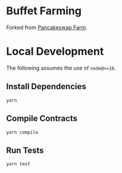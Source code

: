 # Buffet Farming

Forked from [Pancakeswap Farm][1].

# Local Development

The following assumes the use of `node@>=16`.

## Install Dependencies

`yarn`

## Compile Contracts

`yarn compile`

## Run Tests

`yarn test`

[1]: https://github.com/pancakeswap/pancake-farm
